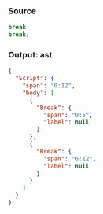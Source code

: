 ### Source
```js check-format:no
break
break;
```

### Output: ast
```json
{
  "Script": {
    "span": "0:12",
    "body": [
      {
        "Break": {
          "span": "0:5",
          "label": null
        }
      },
      {
        "Break": {
          "span": "6:12",
          "label": null
        }
      }
    ]
  }
}
```

